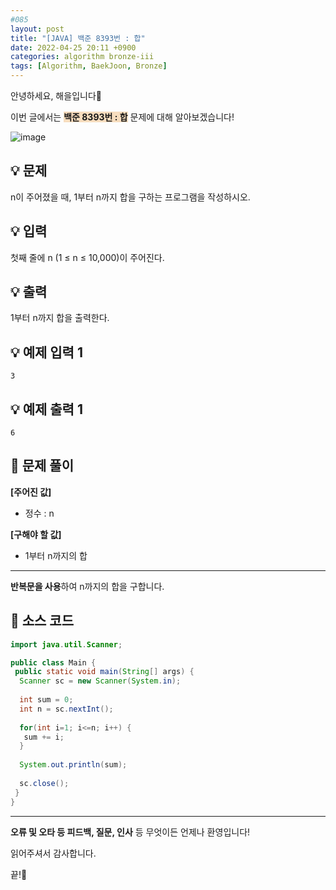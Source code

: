 ```yaml
---
#085
layout: post
title: "[JAVA] 백준 8393번 : 합"
date: 2022-04-25 20:11 +0900
categories: algorithm bronze-iii
tags: [Algorithm, BaekJoon, Bronze]
---
```


안녕하세요, 해을입니다🦖

이번 글에서는 <span style="background-color:#f7ddbe">**백준 8393번 : 합**</span> 문제에 대해 알아보겠습니다!

![image](https://user-images.githubusercontent.com/39720852/174048224-86620a59-9409-48bc-990b-bee69f386765.png)

## 💡 문제

n이 주어졌을 때, 1부터 n까지 합을 구하는 프로그램을 작성하시오.

## 💡 입력

첫째 줄에 n (1 ≤ n ≤ 10,000)이 주어진다.

## 💡 출력

1부터 n까지 합을 출력한다.

## 💡 예제 입력 1

```
3
```

## 💡 예제 출력 1

```
6
```

## 🚩 문제 풀이

**[주어진 값]**

* 정수 : n

**[구해야 할 값]**

* 1부터 n까지의 합

---

**반복문을 사용**하여 n까지의 합을 구합니다.

## 🚩 소스 코드

``` java
import java.util.Scanner;

public class Main {
 public static void main(String[] args) {  
  Scanner sc = new Scanner(System.in);
  
  int sum = 0;
  int n = sc.nextInt();
  
  for(int i=1; i<=n; i++) {
   sum += i;
  }
  
  System.out.println(sum);
  
  sc.close();
 }
}
```

---

**오류 및 오타 등 피드백, 질문, 인사** 등 무엇이든 언제나 환영입니다!

읽어주셔서 감사합니다.

끝!🦕
